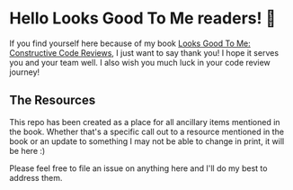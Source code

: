 # Hello Looks Good To Me readers! 👋

If you find yourself here because of my book [Looks Good To Me: Constructive Code Reviews](https://shortener.manning.com/8r9D), I just want to say thank you! I hope it serves you and your team well. I also wish you much luck in your code review journey!

## The Resources
This repo has been created as a place for all ancillary items mentioned in the book. Whether that's a specific call out to a resource mentioned in the book or an update to something I may not be able to change in print, it will be here :)

Please feel free to file an issue on anything here and I'll do my best to address them. 